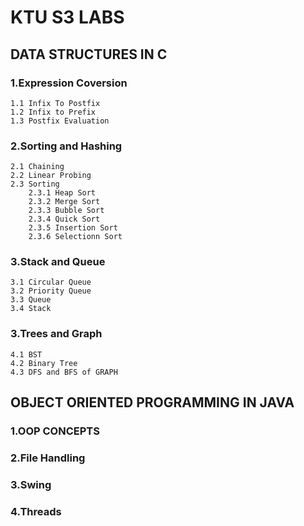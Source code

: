 
# KTU S3 LABS
## DATA STRUCTURES IN C
### 1.Expression Coversion
    1.1 Infix To Postfix
    1.2 Infix to Prefix
    1.3 Postfix Evaluation
### 2.Sorting and Hashing
    2.1 Chaining
    2.2 Linear Probing
    2.3 Sorting
        2.3.1 Heap Sort
        2.3.2 Merge Sort
        2.3.3 Bubble Sort
        2.3.4 Quick Sort
        2.3.5 Insertion Sort
        2.3.6 Selectionn Sort

### 3.Stack and Queue
    3.1 Circular Queue
    3.2 Priority Queue
    3.3 Queue
    3.4 Stack

### 3.Trees and Graph
    4.1 BST
    4.2 Binary Tree
    4.3 DFS and BFS of GRAPH
    
    
## OBJECT ORIENTED PROGRAMMING IN JAVA

### 1.OOP CONCEPTS
### 2.File Handling
### 3.Swing
### 4.Threads
